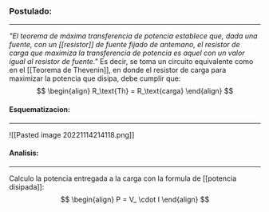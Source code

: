 ### **Postulado:**
---
_"El teorema de máxima transferencia de potencia establece que, dada una fuente, con un [[resistor]] de fuente fijado de antemano, el resistor de carga que maximiza la transferencia de potencia es aquel con un valor igual al resistor de fuente."_
Es decir, se toma un circuito equivalente como en el [[Teorema de Thevenin]], en donde el resistor de carga para maximizar la potencia que disipa, debe cumplir que:
$$
\begin{align}
R_\text{Th} = R_\text{carga}
\end{align}
$$

#### **Esquematizacion:**
---

![[Pasted image 20221114214118.png]]

#### **Analisis:**
---
Calculo la potencia entregada a la carga con la formula de [[potencia disipada]]:
$$
\begin{align}
P = V_ \cdot I
\end{align}
$$